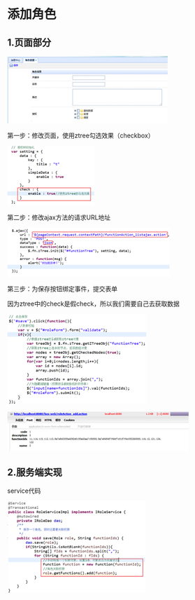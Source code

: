 # 添加角色

## 1.页面部分

![](../../../.gitbook/assets/image%20%28158%29.png)

第一步：修改页面，使用ztree勾选效果（checkbox）

![](../../../.gitbook/assets/image%20%28139%29.png)

第二步：修改ajax方法的请求URL地址

![](../../../.gitbook/assets/image%20%28161%29.png)

第三步：为保存按钮绑定事件，提交表单

因为ztree中的check是假check，所以我们需要自己去获取数据

![](../../../.gitbook/assets/image%20%2863%29.png)

![](../../../.gitbook/assets/image%20%2846%29.png)

## 2.服务端实现

service代码

![](../../../.gitbook/assets/image%20%2813%29.png)


